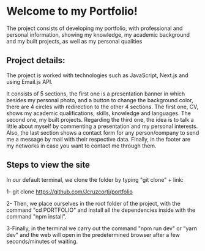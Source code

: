 # Welcome to my Portfolio!

The project consists of developing my portfolio, with professional and personal information, showing my knowledge, my academic background and my built projects, as well as my personal qualities


## Project details:
The project is worked with technologies such as JavaScript, Next.js and using Email.js API. 

It consists of 5 sections, the first one is a presentation banner in which besides my personal photo, and a button to change the background color, there are 4 circles with redirection to the other 4 sections. The first one, CV, shows my academic qualifications, skills, knowledge and languages. The second one, my built projects. Regarding the third one, the idea is to talk a little about myself by commenting a presentation and my personal interests. Also, the last section shows a contact form for any person/company to send me a message by mail with their respective data. Finally, in the footer are my networks in case you want to contact me through them.



## Steps to view the site


In our default terminal, we clone the folder by typing "git clone" + link:

1- git clone https://github.com/Jcruzcorti/portfolio

2- Then, we place ourselves in the root folder of the project, with the command "cd PORTFOLIO" and install all the dependencies inside with the command "npm install".

3-Finally, in the terminal we carry out the command "npm run dev" or "yarn dev" and the web will open in the predetermined browser after a few seconds/minutes of waiting.

